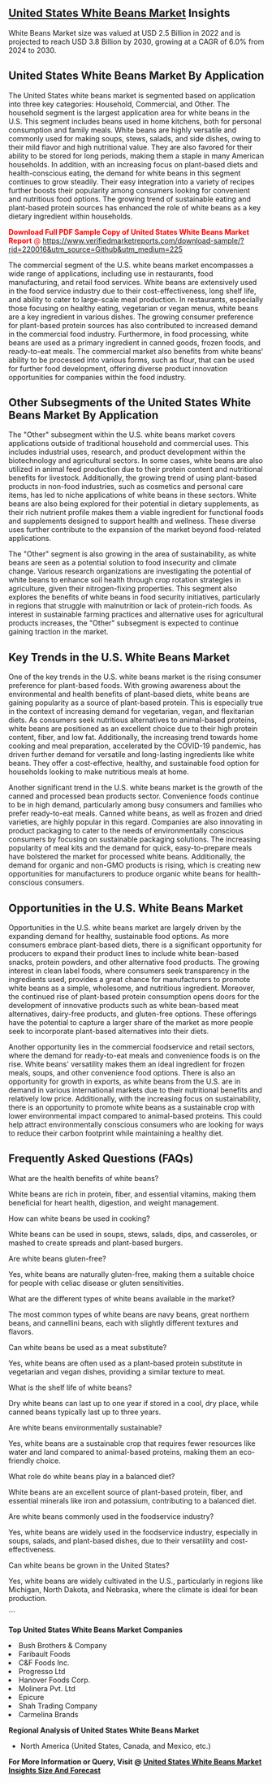 <h2><a href="https://www.verifiedmarketreports.com/download-sample/?rid=220016&amp;utm_source=Github&amp;utm_medium=225" target="_blank">United States White Beans Market</a> Insights</h2><p>White Beans Market size was valued at USD 2.5 Billion in 2022 and is projected to reach USD 3.8 Billion by 2030, growing at a CAGR of 6.0% from 2024 to 2030.</p><p> <h2>United States White Beans Market By Application</h2> <p>The United States white beans market is segmented based on application into three key categories: Household, Commercial, and Other. The household segment is the largest application area for white beans in the U.S. This segment includes beans used in home kitchens, both for personal consumption and family meals. White beans are highly versatile and commonly used for making soups, stews, salads, and side dishes, owing to their mild flavor and high nutritional value. They are also favored for their ability to be stored for long periods, making them a staple in many American households. In addition, with an increasing focus on plant-based diets and health-conscious eating, the demand for white beans in this segment continues to grow steadily. Their easy integration into a variety of recipes further boosts their popularity among consumers looking for convenient and nutritious food options. The growing trend of sustainable eating and plant-based protein sources has enhanced the role of white beans as a key dietary ingredient within households.</p> <p><p><span class=""><span style="color: #ff0000;"><strong>Download Full PDF Sample Copy of United States White Beans Market Report</strong> @ </span><a href="https://www.verifiedmarketreports.com/download-sample/?rid=220016&amp;utm_source=Github&amp;utm_medium=225" target="_blank">https://www.verifiedmarketreports.com/download-sample/?rid=220016&amp;utm_source=Github&amp;utm_medium=225</a></span></p></p> <p>The commercial segment of the U.S. white beans market encompasses a wide range of applications, including use in restaurants, food manufacturing, and retail food services. White beans are extensively used in the food service industry due to their cost-effectiveness, long shelf life, and ability to cater to large-scale meal production. In restaurants, especially those focusing on healthy eating, vegetarian or vegan menus, white beans are a key ingredient in various dishes. The growing consumer preference for plant-based protein sources has also contributed to increased demand in the commercial food industry. Furthermore, in food processing, white beans are used as a primary ingredient in canned goods, frozen foods, and ready-to-eat meals. The commercial market also benefits from white beans' ability to be processed into various forms, such as flour, that can be used for further food development, offering diverse product innovation opportunities for companies within the food industry.</p> <h2>Other Subsegments of the United States White Beans Market By Application</h2> <p>The "Other" subsegment within the U.S. white beans market covers applications outside of traditional household and commercial uses. This includes industrial uses, research, and product development within the biotechnology and agricultural sectors. In some cases, white beans are also utilized in animal feed production due to their protein content and nutritional benefits for livestock. Additionally, the growing trend of using plant-based products in non-food industries, such as cosmetics and personal care items, has led to niche applications of white beans in these sectors. White beans are also being explored for their potential in dietary supplements, as their rich nutrient profile makes them a viable ingredient for functional foods and supplements designed to support health and wellness. These diverse uses further contribute to the expansion of the market beyond food-related applications.</p> <p>The "Other" segment is also growing in the area of sustainability, as white beans are seen as a potential solution to food insecurity and climate change. Various research organizations are investigating the potential of white beans to enhance soil health through crop rotation strategies in agriculture, given their nitrogen-fixing properties. This segment also explores the benefits of white beans in food security initiatives, particularly in regions that struggle with malnutrition or lack of protein-rich foods. As interest in sustainable farming practices and alternative uses for agricultural products increases, the "Other" subsegment is expected to continue gaining traction in the market.</p> <h2>Key Trends in the U.S. White Beans Market</h2> <p>One of the key trends in the U.S. white beans market is the rising consumer preference for plant-based foods. With growing awareness about the environmental and health benefits of plant-based diets, white beans are gaining popularity as a source of plant-based protein. This is especially true in the context of increasing demand for vegetarian, vegan, and flexitarian diets. As consumers seek nutritious alternatives to animal-based proteins, white beans are positioned as an excellent choice due to their high protein content, fiber, and low fat. Additionally, the increasing trend towards home cooking and meal preparation, accelerated by the COVID-19 pandemic, has driven further demand for versatile and long-lasting ingredients like white beans. They offer a cost-effective, healthy, and sustainable food option for households looking to make nutritious meals at home.</p> <p>Another significant trend in the U.S. white beans market is the growth of the canned and processed bean products sector. Convenience foods continue to be in high demand, particularly among busy consumers and families who prefer ready-to-eat meals. Canned white beans, as well as frozen and dried varieties, are highly popular in this regard. Companies are also innovating in product packaging to cater to the needs of environmentally conscious consumers by focusing on sustainable packaging solutions. The increasing popularity of meal kits and the demand for quick, easy-to-prepare meals have bolstered the market for processed white beans. Additionally, the demand for organic and non-GMO products is rising, which is creating new opportunities for manufacturers to produce organic white beans for health-conscious consumers.</p> <h2>Opportunities in the U.S. White Beans Market</h2> <p>Opportunities in the U.S. white beans market are largely driven by the expanding demand for healthy, sustainable food options. As more consumers embrace plant-based diets, there is a significant opportunity for producers to expand their product lines to include white bean-based snacks, protein powders, and other alternative food products. The growing interest in clean label foods, where consumers seek transparency in the ingredients used, provides a great chance for manufacturers to promote white beans as a simple, wholesome, and nutritious ingredient. Moreover, the continued rise of plant-based protein consumption opens doors for the development of innovative products such as white bean-based meat alternatives, dairy-free products, and gluten-free options. These offerings have the potential to capture a larger share of the market as more people seek to incorporate plant-based alternatives into their diets.</p> <p>Another opportunity lies in the commercial foodservice and retail sectors, where the demand for ready-to-eat meals and convenience foods is on the rise. White beans' versatility makes them an ideal ingredient for frozen meals, soups, and other convenience food options. There is also an opportunity for growth in exports, as white beans from the U.S. are in demand in various international markets due to their nutritional benefits and relatively low price. Additionally, with the increasing focus on sustainability, there is an opportunity to promote white beans as a sustainable crop with lower environmental impact compared to animal-based proteins. This could help attract environmentally conscious consumers who are looking for ways to reduce their carbon footprint while maintaining a healthy diet.</p> <h2>Frequently Asked Questions (FAQs)</h2> <p>What are the health benefits of white beans?</p> <p>White beans are rich in protein, fiber, and essential vitamins, making them beneficial for heart health, digestion, and weight management.</p> <p>How can white beans be used in cooking?</p> <p>White beans can be used in soups, stews, salads, dips, and casseroles, or mashed to create spreads and plant-based burgers.</p> <p>Are white beans gluten-free?</p> <p>Yes, white beans are naturally gluten-free, making them a suitable choice for people with celiac disease or gluten sensitivities.</p> <p>What are the different types of white beans available in the market?</p> <p>The most common types of white beans are navy beans, great northern beans, and cannellini beans, each with slightly different textures and flavors.</p> <p>Can white beans be used as a meat substitute?</p> <p>Yes, white beans are often used as a plant-based protein substitute in vegetarian and vegan dishes, providing a similar texture to meat.</p> <p>What is the shelf life of white beans?</p> <p>Dry white beans can last up to one year if stored in a cool, dry place, while canned beans typically last up to three years.</p> <p>Are white beans environmentally sustainable?</p> <p>Yes, white beans are a sustainable crop that requires fewer resources like water and land compared to animal-based proteins, making them an eco-friendly choice.</p> <p>What role do white beans play in a balanced diet?</p> <p>White beans are an excellent source of plant-based protein, fiber, and essential minerals like iron and potassium, contributing to a balanced diet.</p> <p>Are white beans commonly used in the foodservice industry?</p> <p>Yes, white beans are widely used in the foodservice industry, especially in soups, salads, and plant-based dishes, due to their versatility and cost-effectiveness.</p> <p>Can white beans be grown in the United States?</p> <p>Yes, white beans are widely cultivated in the U.S., particularly in regions like Michigan, North Dakota, and Nebraska, where the climate is ideal for bean production.</p> ```</p><p><strong>Top United States White Beans Market Companies</strong></p><div data-test-id=""><p><li>Bush Brothers & Company</li><li> Faribault Foods</li><li> C&F Foods Inc.</li><li> Progresso Ltd</li><li> Hanover Foods Corp.</li><li> Molinera Pvt. Ltd</li><li> Epicure</li><li> Shah Trading Company</li><li> Carmelina Brands</li></p><div><strong>Regional Analysis of&nbsp;United States White Beans Market</strong></div><ul><li dir="ltr"><p dir="ltr">North America&nbsp;(United States, Canada, and Mexico, etc.)</p></li></ul><p><strong>For More Information or Query, Visit @&nbsp;</strong><strong><a href="https://www.verifiedmarketreports.com/product/white-beans-market/?utm_source=Github&amp;utm_medium=225" target="_blank">United States White Beans Market Insights Size And Forecast</a></strong></p></div>
